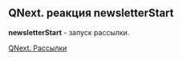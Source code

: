 ## QNext. реакция newsletterStart

**newsletterStart** - запуск рассылки.



[QNext. Рассылки](/docs-test/admin/newsletters-about)

